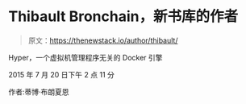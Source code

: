 # Thibault Bronchain，新书库的作者

> 原文：<https://thenewstack.io/author/thibault/>

Hyper，一个虚拟机管理程序无关的 Docker 引擎

2015 年 7 月 20 日下午 2 点 11 分

作者:蒂博·布朗夏恩